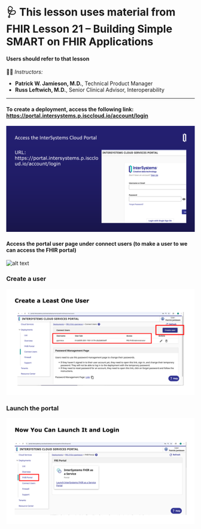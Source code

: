 # 🩺 This lesson uses material from FHIR Lesson 21 – Building Simple SMART on FHIR Applications

#### Users should refer to that lesson

👨‍🏫 _Instructors:_  
- **Patrick W. Jamieson, M.D.**, Technical Product Manager  
- **Russ Leftwich, M.D.**, Senior Clinical Advisor, Interoperability  

---
#### To create a deployment, access the following link: https://portal.intersystems.p.isccloud.io/account/login

![alt text](portalimage.png)

#### Access the portal user page under connect users (to make a user to we can access the FHIR portal)

![alt text](userimage.png)

### Create a user 
![alt text](createuserimage.png)

### Launch the portal
![alt text](launchportalimage.png)